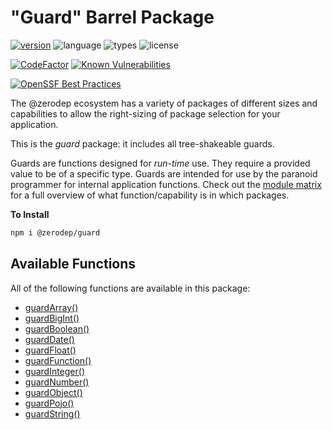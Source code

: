 # "Guard" Barrel Package

[![version](https://img.shields.io/npm/v/@zerodep/guard?style=flat-square&color=blue)](https://www.npmjs.com/package/@zerodep/guard)
![language](https://img.shields.io/badge/typescript-100%25-blue?style=flat-square)
![types](https://img.shields.io/badge/types-included-blue?style=flat-square)
![license](https://img.shields.io/github/license/cdepage/zerodep?color=blue&style=flat-square)

[![CodeFactor](https://www.codefactor.io/repository/github/cdepage/zerodep/badge)](https://www.codefactor.io/repository/github/cdepage/zerodep)
[![Known Vulnerabilities](https://snyk.io/test/github/cdepage/zerodep/badge.svg)](https://snyk.io/test/github/cdepage/zerodep)

[![OpenSSF Best Practices](https://www.bestpractices.dev/projects/9225/badge)](https://www.bestpractices.dev/projects/9225)

The @zerodep ecosystem has a variety of packages of different sizes and capabilities to allow the right-sizing of package selection for your application.

This is the _guard_ package: it includes all tree-shakeable guards.

Guards are functions designed for _run-time_ use. They require a provided value to be of a specific type. Guards are intended for use by the paranoid programmer for internal application functions. Check out the [module matrix](/) for a full overview of what function/capability is in which packages.

**To Install**

```bash
npm i @zerodep/guard
```

## Available Functions

All of the following functions are available in this package:

- [guardArray()](guard/array.md)
- [guardBigInt()](guard/bigint.md)
- [guardBoolean()](guard/boolean.md)
- [guardDate()](guard/date.md)
- [guardFloat()](guard/float.md)
- [guardFunction()](guard/function.md)
- [guardInteger()](guard/integer.md)
- [guardNumber()](guard/number.md)
- [guardObject()](guard/object.md)
- [guardPojo()](guard/pojo.md)
- [guardString()](guard/string.md)
